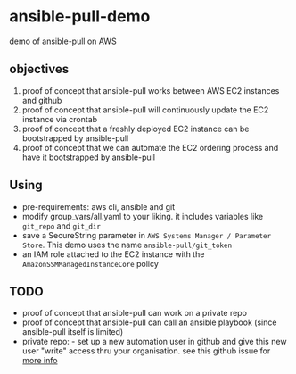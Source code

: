 # ansible-pull-demo
demo of ansible-pull on AWS

## objectives
1. proof of concept that ansible-pull works between AWS EC2 instances and github
1. proof of concept that ansible-pull will continuously update the EC2 instance via crontab
1. proof of concept that a freshly deployed EC2 instance can be bootstrapped by ansible-pull
1. proof of concept that we can automate the EC2 ordering process and have it bootstrapped by ansible-pull

## Using
- pre-requirements: aws cli, ansible and git
- modify group_vars/all.yaml to your liking. it includes variables like `git_repo` and `git_dir`
- save a SecureString parameter in `AWS Systems Manager / Parameter Store`. This demo uses the name `ansible-pull/git_token`
- an IAM role attached to the EC2 instance with the `AmazonSSMManagedInstanceCore` policy

## TODO
- proof of concept that ansible-pull can work on a private repo
- proof of concept that ansible-pull can call an ansible playbook (since ansible-pull itself is limited)
- private repo: - set up a new automation user in github and give this new user "write" access thru your organisation. see this github issue for [more info](https://github.com/jollygoodcode/jollygoodcode.github.io/issues/11)
